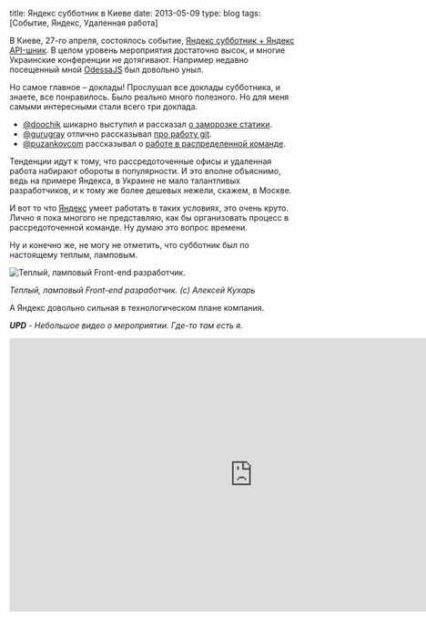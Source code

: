 title: Яндекс субботник в Киеве
date: 2013-05-09
type: blog
tags: [Событие, Яндекс, Удаленная работа]

В Киеве, 27-го апреля, состоялось событие, [Яндекс субботник + Яндекс API-шник](http://events.yandex.ru/events/yasubbotnik/kiev-apr-2013/). В целом уровень мероприятия достаточно высок, и многие Украинские конференции не дотягивают. Например недавно посещенный мной [OdessaJS](/blog/no-ipod/) был довольно уныл.

Но самое главное – доклады! Прослушал все доклады субботника, и знаете, все понравилось. Было реально много полезного. Но для меня самыми интересными стали всего три доклада. 

- [@doochik](https://twitter.com/doochik/) шикарно выступил и рассказал [о заморозке статики](http://download.cdn.yandex.net.cache-kiev03.cdn.yandex.net/company/experience/subbotnik/kiev_2013_androsov.pdf).
- [@gurugray](https://twitter.com/gurugray) отлично рассказывал [про работу git](http://download.cdn.yandex.net.cache-kiev01.cdn.yandex.net/company/experience/subbotnik/kiev_2013_sergeev.pdf).
- [@puzankovcom](https://twitter.com/puzankovcom) рассказывал о [работе в распределенной команде](http://download.cdn.yandex.net.cache-kiev02.cdn.yandex.net/company/experience/subbotnik/kiev_2013_puzankov.pdf).

Тенденции идут к тому, что рассредоточенные офисы и удаленная работа набирают обороты в популярности. И это вполне объяснимо, ведь на примере Яндекса, в Украине не мало талантливых разработчиков, и к тому же более дешевых нежели, скажем, в Москве.

И вот то что [Яндекс](http://www.yandex.ua/) умеет работать в таких условиях, это очень круто. Лично я пока многого не представляю, как бы организовать процесс в рассредоточенной команде. Ну думаю это вопрос времени. 

Ну и конечно же, не могу не отметить, что субботник был по настоящему теплым, ламповым. 

![Теплый, ламповый Front-end разработчик.](http://imageshack.com/a/img571/8010/a5eq.jpg)

*Теплый, ламповый Front-end разработчик. (с) Алексей Кухарь*

А Яндекс довольно сильная в технологическом плане компания.

_**UPD** - Небольшое видео о мероприятии. Где-то там есть я._

<div class="if">
    <iframe width="853" height="480" src="http://www.youtube.com/embed/aV5OF71Sm8I" frameborder="0" allowfullscreen></iframe>
</div> 